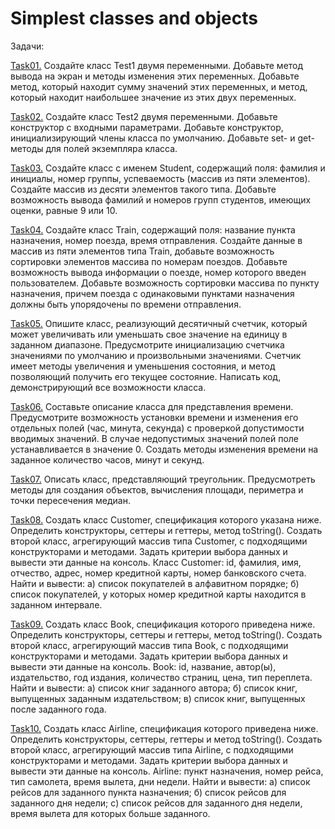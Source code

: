 # Simplest classes and objects 
Задачи:

<a href="https://github.com/IrynaValovich/Java_Intro_Online/tree/master/4_Programming_with_classes/Simplest_classes_and_objects/src/by/htp/sc_task01">Task01.</a> Создайте класс Test1 двумя переменными. Добавьте метод вывода на экран и методы изменения этих переменных. Добавьте метод, который находит сумму значений этих переменных, и метод, который находит наибольшее значение из этих двух переменных.

<a href="https://github.com/IrynaValovich/Java_Intro_Online/tree/master/4_Programming_with_classes/Simplest_classes_and_objects/src/by/htp/sc_task02">Task02.</a> Создайте класс Test2 двумя переменными. Добавьте конструктор с входными параметрами. Добавьте конструктор, инициализирующий члены класса по умолчанию. Добавьте set- и get- методы для полей экземпляра класса.

<a href="https://github.com/IrynaValovich/Java_Intro_Online/tree/master/4_Programming_with_classes/Simplest_classes_and_objects/src/by/htp/sc_task03/student">Task03.</a> Создайте класс с именем Student, содержащий поля: фамилия и инициалы, номер группы, успеваемость (массив из пяти элементов). Создайте массив из десяти элементов такого типа. Добавьте возможность вывода фамилий и номеров групп студентов, имеющих оценки, равные 9 или 10.

<a href="https://github.com/IrynaValovich/Java_Intro_Online/tree/master/4_Programming_with_classes/Simplest_classes_and_objects/src/by/htp/sc_task04">Task04.</a> Создайте класс Train, содержащий поля: название пункта назначения, номер поезда, время отправления. Создайте данные в массив из пяти элементов типа Train, добавьте возможность сортировки элементов массива по номерам поездов. Добавьте возможность вывода информации о поезде, номер которого введен пользователем. Добавьте возможность сортировки массива по пункту назначения, причем поезда с одинаковыми пунктами назначения должны быть упорядочены по времени отправления.

<a href="https://github.com/IrynaValovich/Java_Intro_Online/tree/master/4_Programming_with_classes/Simplest_classes_and_objects/src/by/htp/sc_task05/counter">Task05.</a> Опишите класс, реализующий десятичный счетчик, который может увеличивать или уменьшать свое значение на единицу в заданном диапазоне. Предусмотрите инициализацию счетчика значениями по умолчанию и произвольными значениями. Счетчик имеет методы увеличения и уменьшения состояния, и метод позволяющий получить его текущее состояние. Написать код, демонстрирующий все возможности класса.

<a href="https://github.com/IrynaValovich/Java_Intro_Online/tree/master/4_Programming_with_classes/Simplest_classes_and_objects/src/by/htp/sc_task06/time">Task06.</a> Составьте описание класса для представления времени. Предусмотрите возможность установки времени и изменения его отдельных полей (час, минута, секунда) с проверкой допустимости вводимых значений. В случае недопустимых значений полей поле устанавливается в значение 0. Создать методы изменения времени на заданное количество часов, минут и секунд.

<a href="https://github.com/IrynaValovich/Java_Intro_Online/tree/master/4_Programming_with_classes/Simplest_classes_and_objects/src/by/htp/sc_task07/triangle">Task07.</a> Описать класс, представляющий треугольник. Предусмотреть методы для создания объектов, вычисления площади, периметра и точки пересечения медиан.

<a href="https://github.com/IrynaValovich/Java_Intro_Online/tree/master/4_Programming_with_classes/Simplest_classes_and_objects/src/by/htp/sc_task08/customer">Task08.</a> Создать класс Customer, спецификация которого указана ниже. Определить конструкторы, сеттеры и геттеры, метод toString(). Создать второй класс, агрегирующий массив типа Customer, с подходящими конструкторами и методами. Задать критерии выбора данных и вывести эти данные на консоль. Класс Customer: id, фамилия, имя, отчество, адрес, номер кредитной карты, номер банковского счета. Найти и вывести: а) список покупателей в алфавитном порядке; б) список покупателей, у которых номер кредитной карты находится в заданном интервале.

<a href="https://github.com/IrynaValovich/Java_Intro_Online/tree/master/4_Programming_with_classes/Simplest_classes_and_objects/src/by/htp/sc_task09">Task09.</a> Создать класс Book, спецификация которого приведена ниже. Определить конструкторы, сеттеры и геттеры, метод toString(). Создать второй класс, агрегирующий массив типа Book, с подходящими конструкторами и методами. Задать критерии выбора данных и вывести эти данные на консоль. Book: id, название, автор(ы), издательство, год издания, количество страниц, цена, тип переплета. Найти и вывести: а) список книг заданного автора; б) список книг, выпущенных заданным издательством; в) список книг, выпущенных после заданного года.

<a href="https://github.com/IrynaValovich/Java_Intro_Online/tree/master/4_Programming_with_classes/Simplest_classes_and_objects/src/by/htp/sc_task10">Task10.</a> Создать класс Airline, спецификация которого приведена ниже. Определить конструкторы, сеттеры, геттеры и метод toString(). Создать второй класс, агрегирующий массив типа Airline, с подходящими конструкторами и методами. Задать критерии выбора данных и вывести эти данные на консоль. Airline: пункт назначения, номер рейса, тип самолета, время вылета, дни недели. Найти и вывести: а) список рейсов для заданного пункта назначения; б) список рейсов для заданного дня недели; с) список рейсов для заданного дня недели, время вылета для которых больше заданного.
